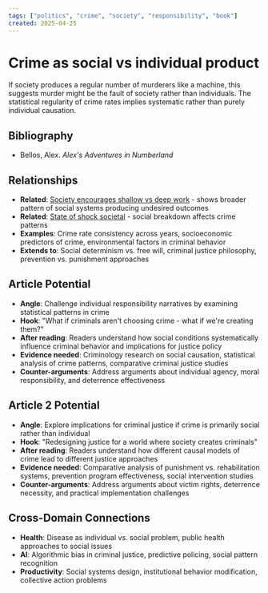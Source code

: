 ```yaml
---
tags: ["politics", "crime", "society", "responsibility", "book"]
created: 2025-04-25
---
```


# Crime as social vs individual product

If society produces a regular number of murderers like a machine, this suggests murder might be the fault of society rather than individuals. The statistical regularity of crime rates implies systematic rather than purely individual causation.

## Bibliography

- Bellos, Alex. *Alex's Adventures in Numberland*

## Relationships
- **Related**: [Society encourages shallow vs deep work](politics-society-shallow-work.md) - shows broader pattern of social systems producing undesired outcomes
- **Related**: [State of shock societal](politics-societal-shock.md) - social breakdown affects crime patterns
- **Examples**: Crime rate consistency across years, socioeconomic predictors of crime, environmental factors in criminal behavior
- **Extends to**: Social determinism vs. free will, criminal justice philosophy, prevention vs. punishment approaches

## Article Potential
- **Angle**: Challenge individual responsibility narratives by examining statistical patterns in crime
- **Hook**: "What if criminals aren't choosing crime - what if we're creating them?"
- **After reading**: Readers understand how social conditions systematically influence criminal behavior and implications for justice policy
- **Evidence needed**: Criminology research on social causation, statistical analysis of crime patterns, comparative criminal justice studies
- **Counter-arguments**: Address arguments about individual agency, moral responsibility, and deterrence effectiveness

## Article 2 Potential
- **Angle**: Explore implications for criminal justice if crime is primarily social rather than individual
- **Hook**: "Redesigning justice for a world where society creates criminals"
- **After reading**: Readers understand how different causal models of crime lead to different justice approaches
- **Evidence needed**: Comparative analysis of punishment vs. rehabilitation systems, prevention program effectiveness, social intervention studies
- **Counter-arguments**: Address arguments about victim rights, deterrence necessity, and practical implementation challenges

## Cross-Domain Connections
- **Health**: Disease as individual vs. social problem, public health approaches to social issues
- **AI**: Algorithmic bias in criminal justice, predictive policing, social pattern recognition
- **Productivity**: Social systems design, institutional behavior modification, collective action problems